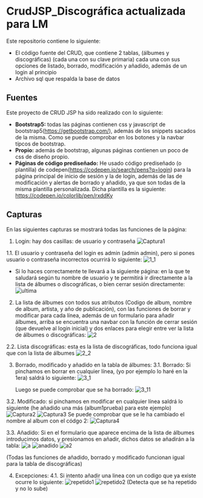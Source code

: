 # CrudJSP_Discográfica actualizada para LM

  Este repositorio contiene lo siguiente:
  - El código fuente del CRUD, que contiene 2 tablas, (álbumes y discográficas) (cada una con su clave primaria) cada una con sus opciones de listado, borrado, modificación y añadido, además de un login al principio
  - Archivo sql que respalda la base de datos

<h2>Fuentes</h2>
  Este proyecto de CRUD JSP ha sido realizado con lo siguiente:
  
  - <b>Bootstrap5:</b> todas las páginas contienen css y javascript de bootstrap5(https://getbootstrap.com/), además de los snippets sacados de la misma. Como se puede comprobar en los botones y la navbar típcos de bootstrap.
  - <b>Propio:</b> además de bootstrap, algunas páginas contienen un poco de css de diseño propio.
  - <b>Páginas de código prediseñado:</b> He usado código prediseñado (o plantilla) de codepen(https://codepen.io/search/pens?q=login) para la página principal de inicio de sesión y la de login, además de las de modificación y alertas de borrado y añadido, ya que son todas de la misma plantilla personalizada. Dicha plantilla es la siguiente: https://codepen.io/colorlib/pen/rxddKy

<h2>Capturas</h2>
En las siguientes capturas se mostrará todas las funciones de la página:

1. Login: hay dos casillas: de usuario y contraseña
![Captura1](https://user-images.githubusercontent.com/72436388/155395619-efe1da93-6511-4a5f-b4a4-0dc940685c15.PNG)

1.1. El usuario y contraseña del login es admin (admin admin), pero si pones usuario o contraseña incorrectos ocurrirá lo siguiente: 
![1_1](https://user-images.githubusercontent.com/72436388/155396173-9d41b451-e16c-415d-8f65-b0c1332d0720.PNG)

  - Si lo haces correctamente te llevará a la siguiente página: en la que te saludará según tu nombre de usuario y te permitirá ir directamente a la lista de álbumes o discográficas, o bien cerrar sesión directamente:
  ![ultima](https://user-images.githubusercontent.com/72436388/158382096-fc4a02d7-1ad9-4f0e-aa1c-e42019005654.PNG)

2. La lista de álbumes con todos sus atributos (Codigo de album, nombre de album, artista, y año de publicación), con las funciones de borrar y modificar para cada línea, además de un formulario para añadir álbumes, arriba se encuentra una navbar con la función de cerrar sesión (que devuelve al login inicial) y dos enlaces para elegir entre ver la lista de álbumes o discográficas:
![2](https://user-images.githubusercontent.com/72436388/155396789-21042518-e531-4a0f-955e-09e43405eaa9.PNG)

2.2. Lista discográficas: esta es la lista de discográficas, todo funciona igual que con la lista de álbumes
![2_2](https://user-images.githubusercontent.com/72436388/155397315-d6d96844-c17d-4d2d-a3fe-b0ba4172ec1b.PNG)

3. Borrado, modificado y añadido en la tabla de álbumes:
  3.1. Borrado: Si pinchamos en borrar en cualquier línea, (yo por ejemplo lo haré en la 1era) saldrá lo siguiente:
    ![3_1](https://user-images.githubusercontent.com/72436388/155397867-6a704b69-e840-4b0c-bb15-c61d384ce561.PNG)
    
    Luego se puede comprobar que se ha borrado:
    ![3_11](https://user-images.githubusercontent.com/72436388/155398046-fb9c1de6-9118-43fc-b067-00bbe719857b.PNG)

  3.2. Modificado: si pinchamos en modificar en cualquier línea saldrá lo siguiente (he añadido una más (album1prueba) para este ejemplo)
   ![Captura2](https://user-images.githubusercontent.com/72436388/155398552-d58f6f2c-4b9b-42b6-b7ac-36a8d3ad083f.PNG)
 ![Captura3](https://user-images.githubusercontent.com/72436388/155398575-1d6cde9c-c9dd-4640-a157-08238c8c2d7b.PNG)
  Se puede comprobar que se le ha cambiado el nombre al album con el códgo 2:
  ![Captura4](https://user-images.githubusercontent.com/72436388/155398827-b1860caa-3d6c-42e0-9feb-f2bc2ee01e43.PNG)

  3.3. Añadido: Si en el formulario que aparece encima de la lista de álbumes introducimos datos, y presionamos en añadir, dichos datos se añadirán a la tabla:
  ![a](https://user-images.githubusercontent.com/72436388/155399144-421100e0-8a61-48dc-b201-deb2858dd058.PNG)
![anadido](https://user-images.githubusercontent.com/72436388/155399223-19ea5763-8455-453c-8165-54bf03eaf3c3.PNG)
![a2](https://user-images.githubusercontent.com/72436388/155399280-bf6ad014-67f1-4643-99e8-24cae8119103.PNG)

  (Todas las funciones de añadido, borrado y modificado funcionan igual para la tabla de discográficas)

4. Excepciones:
  4.1. Si intento añadir una linea con un codigo que ya existe ocurre lo siguiente:
  ![repetido1](https://user-images.githubusercontent.com/72436388/155399774-b6f5aea5-0c2f-4e3f-8f6a-d9ce7f0a4eb0.PNG)
  ![repetido2](https://user-images.githubusercontent.com/72436388/155399784-aae02485-e6f1-4a5c-b69d-0d6263c4bfe6.PNG)
  (Detecta que se ha repetido y no lo sube)

